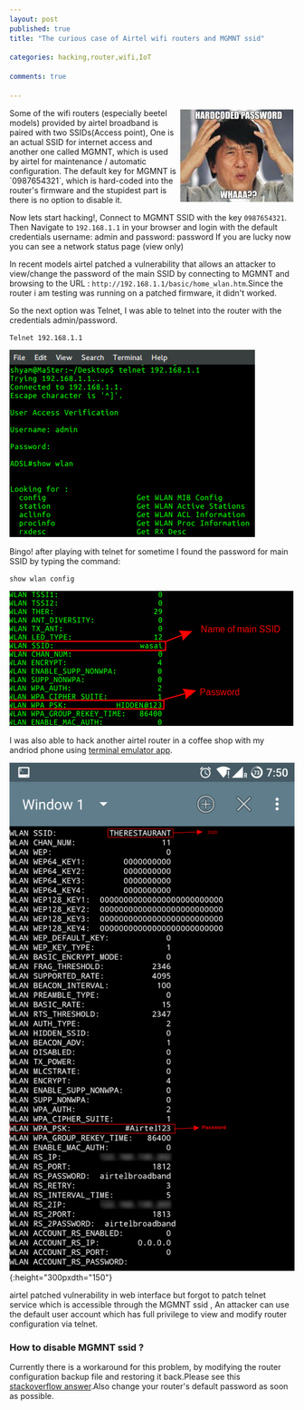 ```yaml
---
layout: post
published: true
title: "The curious case of Airtel wifi routers and MGMNT ssid"

categories: hacking,router,wifi,IoT

comments: true

---
```

<img style="float: right; margin: 2px 2px 2px 2px;" src="/assets/img/hardcoded-password-meme.jpg">
 Some of the wifi routers (especially beetel models) provided by airtel broadband is paired with two SSIDs(Access point), One is an actual SSID for internet access and another one called MGMNT, which is used by airtel for maintenance / automatic configuration. 
 The default key for MGMNT is `0987654321`, which is hard-coded into the router's firmware and the stupidest part is there is no option to disable it.


Now lets start hacking!, Connect to MGMNT SSID with the key `0987654321`.
Then Navigate to `192.168.1.1` in your browser and login with the default credentials username: admin and password: password
If you are lucky now you can see a network status page (view only) 


In recent models airtel patched a vulnerability that allows an attacker to view/change the password of the main SSID by connecting to MGMNT and browsing to the URL : `http://192.168.1.1/basic/home_wlan.htm`.Since the router i am testing was running on a patched firmware, it didn't worked.

So the next option was Telnet, I was able to telnet into the router with the credentials admin/password.

```
Telnet 192.168.1.1
```
![hacking router](/assets/img/wifi-router-hacking.png  "Airtel router telnet ")

Bingo! after playing with telnet for sometime I found the password for main SSID by typing the command:

```
show wlan config
```
![alt text](/assets/img/airtel-wifi-password.png  "hacking airtel wifi password ")

I was also able to hack another airtel router in a coffee shop with my andriod phone using [terminal emulator app](https://play.google.com/store/apps/details?id=jackpal.androidterm&hl=en).

![router hacking](/assets/img/airtel-wifi-android-hacking.png){:height="300pxdth="150"}

airtel patched vulnerability in web interface but forgot to patch telnet service which is accessible through the MGMNT ssid , An attacker can use the default user account which has full privilege to view and modify router configuration via telnet.


### How to disable MGMNT ssid ?
Currently there is a workaround for this problem, by modifying the router configuration backup file and restoring it back.Please see this [stackoverflow answer](http://superuser.com/questions/449289/how-to-prevent-wifi-router-from-broadcasting-multiple-ssids/925810#925810).Also change your router's default password as soon as possible.








